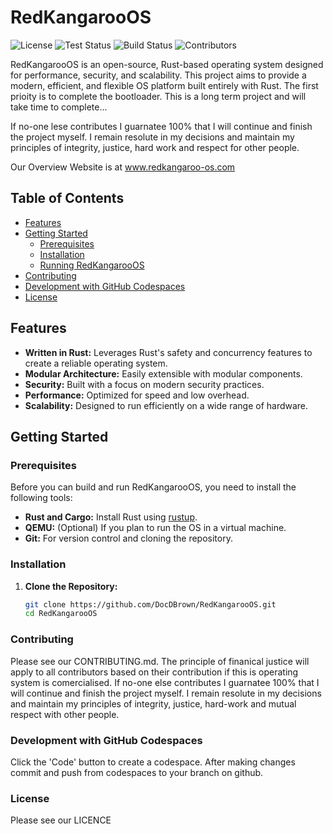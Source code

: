 # RedKangarooOS

![License](https://img.shields.io/badge/license-AGPLv3-blue)
![Test Status](https://img.shields.io/github/actions/workflow/status/DocDBrown/RedKangarooOS/fmt-clippy-test.yaml?branch=main&label=tests)
![Build Status](https://img.shields.io/github/actions/workflow/status/DocDBrown/RedKangarooOS/build-cd.yml)
![Contributors](https://img.shields.io/github/contributors/DocDBrown/RedKangarooOS)

RedKangarooOS is an open-source, Rust-based operating system designed for performance, security, and scalability. This project aims to provide a modern, efficient, and flexible OS platform built entirely with Rust. The first prioity is to complete the bootloader. This is a long term project and will take time to complete...

If no-one lese contributes I guarnatee 100% that I will continue and finish the project myself. I remain resolute in my decisions and maintain my principles of integrity, justice, hard work and respect for other people.

Our Overview Website is at www.redkangaroo-os.com

## Table of Contents

- [Features](#features)
- [Getting Started](#getting-started)
  - [Prerequisites](#prerequisites)
  - [Installation](#installation)
  - [Running RedKangarooOS](#running-redkangarooos)
- [Contributing](#contributing)
- [Development with GitHub Codespaces](#development-with-github-codespaces)
- [License](#license)

## Features

- **Written in Rust:** Leverages Rust's safety and concurrency features to create a reliable operating system.
- **Modular Architecture:** Easily extensible with modular components.
- **Security:** Built with a focus on modern security practices.
- **Performance:** Optimized for speed and low overhead.
- **Scalability:** Designed to run efficiently on a wide range of hardware.

## Getting Started

### Prerequisites

Before you can build and run RedKangarooOS, you need to install the following tools:

- **Rust and Cargo:** Install Rust using [rustup](https://rustup.rs/).
- **QEMU:** (Optional) If you plan to run the OS in a virtual machine.
- **Git:** For version control and cloning the repository.

### Installation

1. **Clone the Repository:**
   ```bash
   git clone https://github.com/DocDBrown/RedKangarooOS.git
   cd RedKangarooOS
   ```

### Contributing

Please see our CONTRIBUTING.md. The principle of finanical justice will apply to all contributors based on their contribution if this is operating system is comercialised. If no-one else contributes I guarnatee 100%
that I will continue and finish the project myself. I remain resolute in my decisions and maintain my principles of integrity, justice, hard-work and mutual respect with other people.

### Development with GitHub Codespaces

Click the 'Code' button to create a codespace. After making changes commit and push from codespaces to your branch on github.

### License

Please see our LICENCE
